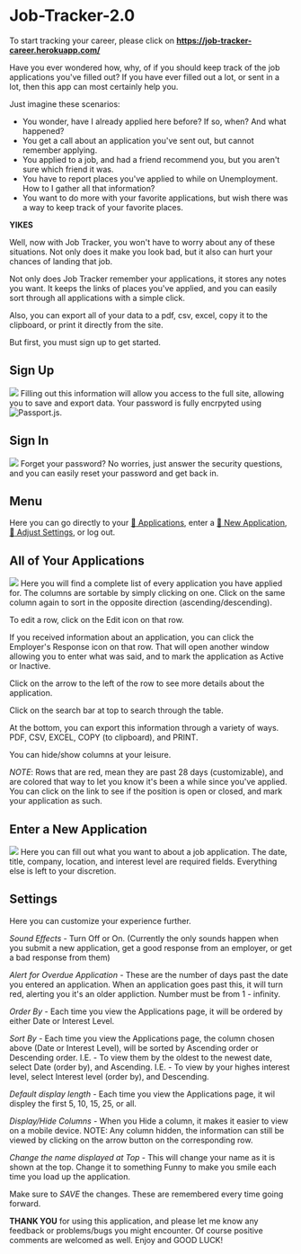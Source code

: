 # Job-Tracker-2.0 #

To start tracking your career, please click on **https://job-tracker-career.herokuapp.com/**

Have you ever wondered how, why, of if you should keep track of the job applications you've filled out?  If you have ever filled out a lot, or sent in a lot, then this app can most certainly help you.

Just imagine these scenarios:
- You wonder, have I already applied here before?  If so, when?  And what happened?
- You get a call about an application you've sent out, but cannot remember applying.
- You applied to a job, and had a friend recommend you, but you aren't sure which friend it was.
- You have to report places you've applied to while on Unemployment.  How to I gather all that information?
- You want to do more with your favorite applications, but wish there was a way to keep track of your favorite places.

**YIKES**

Well, now with Job Tracker, you won't have to worry about any of these situations.  Not only does it make you look bad, but it also can hurt your chances of landing that job.

Not only does Job Tracker remember your applications, it stores any notes you want.  It keeps the links of places you've applied, and you can easily sort through all applications with a simple click.

Also, you can export all of your data to a pdf, csv, excel, copy it to the clipboard, or print it directly from the site.

But first, you must sign up to get started.

## Sign Up ##
![](assets/images/signup.gif)
Filling out this information will allow you access to the full site, allowing you to save and export data.  Your password is fully encrpyted using ![Passport.js](http://www.passportjs.org/).

## Sign In ##
![](assets/images/signin.gif)
Forget your password?  No worries, just answer the security questions, and you can easily reset your password and get back in.

## Menu ##
Here you can go directly to your [:movie_camera: Applications](#jobs), enter a [:movie_camera: New Application](#new), [:movie_camera: Adjust Settings](#settings), or log out.

<a name="jobs"></a>
## All of Your Applications ##
![](assets/images/jobs.gif)
Here you will find a complete list of every application you have applied for.  The columns are sortable by simply clicking on one. Click on the same column again to sort in the opposite direction (ascending/descending).

To edit a row, click on the Edit icon on that row.

If you received information about an application, you can click the Employer's Response icon on that row.  That will open another window allowing you to enter what was said, and to mark the application as Active or Inactive.

Click on the arrow to the left of the row to see more details about the application.

Click on the search bar at top to search through the table.

At the bottom, you can export this information through a variety of ways. PDF, CSV, EXCEL, COPY (to clipboard), and PRINT.

You can hide/show columns at your leisure.

*NOTE*: Rows that are red, mean they are past 28 days (customizable), and are colored that way to let you know it's been a while since you've applied.  You can click on the link to see if the position is open or closed, and mark your application as such.

<a name="new"></a>
## Enter a New Application ##
![](assets/images/new.png)
Here you can fill out what you want to about a job application.  The date, title, company, location, and interest level are required fields.  Everything else is left to your discretion.

<a name="settings"></a>
## Settings ##
Here you can customize your experience further.

*Sound Effects* - Turn Off or On.  (Currently the only sounds happen when you submit a new application, get a good response from an employer, or get a bad response from them)

*Alert for Overdue Application* - These are the number of days past the date you entered an application.  When an application goes past this, it will turn red, alerting you it's an older appliction.  Number must be from 1 - infinity.

*Order By* - Each time you view the Applications page, it will be ordered by either Date or Interest Level.

*Sort By* - Each time you view the Applications page, the column chosen above (Date or Interest Level), will be sorted by Ascending order or Descending order.
I.E. - To view them by the oldest to the newest date, select Date (order by), and Ascending.
I.E. - To view by your highes interest level, select Interest level (order by), and Descending.

*Default display length* - Each time you view the Applications page, it wil displey the first 5, 10, 15, 25, or all.

*Display/Hide Columns* - When you Hide a column, it makes it easier to view on a mobile device.  NOTE: Any column hidden, the information can still be viewed by clicking on the arrow button on the corresponding row.

*Change the name displayed at Top* - This will change your name as it is shown at the top.  Change it to something Funny to make you smile each time you load up the application.

Make sure to *SAVE* the changes.  These are remembered every time going forward.


**THANK YOU** for using this application, and please let me know any feedback or  problems/bugs you might encounter.  Of course positive comments are welcomed as well.  Enjoy and GOOD LUCK!